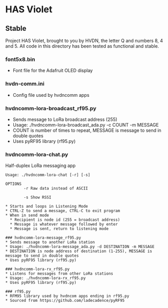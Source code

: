 # HAS Violet

## Stable

Project HAS Violet, brought to you by HVDN, the letter Q and numbers 8, 4 and 5. 
All code in this directory has been tested as functional and stable.

### font5x8.bin
* Font file for the Adafruit OLED display

### hvdn-comm.ini
* Config file used by hvdncomm apps

### hvdncomm-lora-broadcast_rf95.py
* Sends message to LoRa broadcast address (255)
* Usage: ./hvdncomm-lora-broadcast_ada.py  -c COUNT -m MESSAGE
* COUNT is number of times to repeat, MESSAGE is message to send in double quotes
* Uses pyRF95 library (rf95.py)

### hvdncomm-lora-chat.py
  Half-duplex LoRa messaging app
  
  ```
  Usage: ./hvdncomm-lora-chat [-r] [-s]

  OPTIONS
          -r Raw data instead of ASCII

          -s Show RSSI

  * Starts and loops in Listening Mode
  * CTRL-Z to send a message, CTRL-C to exit program
  * When in send mode
    * Recipient is node id (255 = broadcast address)
    * Message is whatever message followed by enter
    * Message is sent, return to listening mode

### hvdncomm-lora-message_rf95.py
* Sends message to another LoRa station
* Usage: ./hvdncomm-lora-message_ada.py -d DESTINATION -m MESSAGE
* DESTINATION is node address of destination (1-255), MESSAGE is message to send in double quotes
* Uses pyRF95 library (rf95.py)

### hvdncomm-lora-rx_rf95.py
* Listens for messages from other LoRa stations
* Usage: ./hvdncomm-lora-rx_rf95.py
* Uses pyRF95 library (rf95.py)

### rf95.py
* RFM95 library used by hvdncom apps ending in rf95.py
* Sourced from https://github.com/ladecadence/pyRF95


